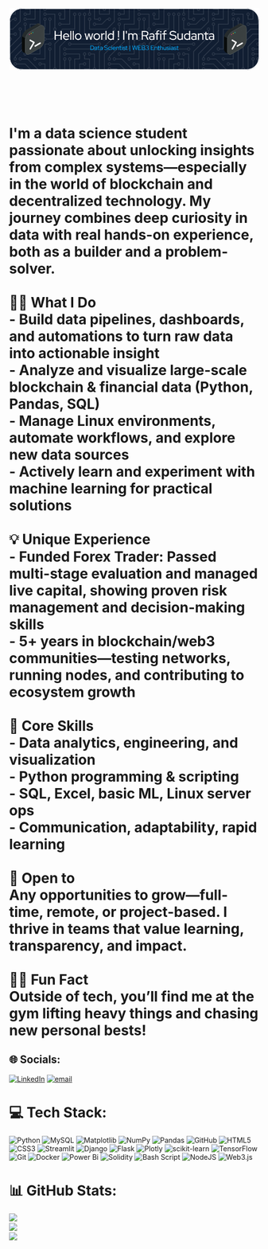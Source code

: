 ![Header](./header.png)
# <br><br>I'm a data science student passionate about unlocking insights from complex systems—especially in the world of blockchain and decentralized technology. My journey combines deep curiosity in data with real hands-on experience, both as a builder and a problem-solver.<br><br>👨‍💻 What I Do<br>- Build data pipelines, dashboards, and automations to turn raw data into actionable insight<br>- Analyze and visualize large-scale blockchain & financial data (Python, Pandas, SQL)<br>- Manage Linux environments, automate workflows, and explore new data sources<br>- Actively learn and experiment with machine learning for practical solutions<br><br>💡 Unique Experience<br>- **Funded Forex Trader**: Passed multi-stage evaluation and managed live capital, showing proven risk management and decision-making skills<br>- 5+ years in blockchain/web3 communities—testing networks, running nodes, and contributing to ecosystem growth<br><br>🔑 Core Skills<br>- Data analytics, engineering, and visualization<br>- Python programming & scripting<br>- SQL, Excel, basic ML, Linux server ops<br>- Communication, adaptability, rapid learning<br><br>🌱 Open to<br>Any opportunities to grow—full-time, remote, or project-based. I thrive in teams that value learning, transparency, and impact.<br><br>🏋️‍♂️ Fun Fact<br>Outside of tech, you’ll find me at the gym lifting heavy things and chasing new personal bests!


## 🌐 Socials:
[![LinkedIn](https://img.shields.io/badge/LinkedIn-%230077B5.svg?logo=linkedin&logoColor=white)](https://linkedin.com/in/rafif-sudanta) [![email](https://img.shields.io/badge/Email-D14836?logo=gmail&logoColor=white)](mailto:rafifsudanta1@gmail.com) 

# 💻 Tech Stack:
![Python](https://img.shields.io/badge/python-3670A0?style=for-the-badge&logo=python&logoColor=ffdd54) ![MySQL](https://img.shields.io/badge/mysql-4479A1.svg?style=for-the-badge&logo=mysql&logoColor=white) ![Matplotlib](https://img.shields.io/badge/Matplotlib-%23ffffff.svg?style=for-the-badge&logo=Matplotlib&logoColor=black) ![NumPy](https://img.shields.io/badge/numpy-%23013243.svg?style=for-the-badge&logo=numpy&logoColor=white) ![Pandas](https://img.shields.io/badge/pandas-%23150458.svg?style=for-the-badge&logo=pandas&logoColor=white) ![GitHub](https://img.shields.io/badge/github-%23121011.svg?style=for-the-badge&logo=github&logoColor=white) ![HTML5](https://img.shields.io/badge/html5-%23E34F26.svg?style=for-the-badge&logo=html5&logoColor=white) ![CSS3](https://img.shields.io/badge/css3-%231572B6.svg?style=for-the-badge&logo=css3&logoColor=white) ![Streamlit](https://img.shields.io/badge/Streamlit-%23FE4B4B.svg?style=for-the-badge&logo=streamlit&logoColor=white) ![Django](https://img.shields.io/badge/django-%23092E20.svg?style=for-the-badge&logo=django&logoColor=white) ![Flask](https://img.shields.io/badge/flask-%23000.svg?style=for-the-badge&logo=flask&logoColor=white) ![Plotly](https://img.shields.io/badge/Plotly-%233F4F75.svg?style=for-the-badge&logo=plotly&logoColor=white) ![scikit-learn](https://img.shields.io/badge/scikit--learn-%23F7931E.svg?style=for-the-badge&logo=scikit-learn&logoColor=white) ![TensorFlow](https://img.shields.io/badge/TensorFlow-%23FF6F00.svg?style=for-the-badge&logo=TensorFlow&logoColor=white) ![Git](https://img.shields.io/badge/git-%23F05033.svg?style=for-the-badge&logo=git&logoColor=white) ![Docker](https://img.shields.io/badge/docker-%230db7ed.svg?style=for-the-badge&logo=docker&logoColor=white) ![Power Bi](https://img.shields.io/badge/power_bi-F2C811?style=for-the-badge&logo=powerbi&logoColor=black) ![Solidity](https://img.shields.io/badge/Solidity-%23363636.svg?style=for-the-badge&logo=solidity&logoColor=white) ![Bash Script](https://img.shields.io/badge/bash_script-%23121011.svg?style=for-the-badge&logo=gnu-bash&logoColor=white) ![NodeJS](https://img.shields.io/badge/node.js-6DA55F?style=for-the-badge&logo=node.js&logoColor=white) ![Web3.js](https://img.shields.io/badge/web3.js-F16822?style=for-the-badge&logo=web3.js&logoColor=white)
# 📊 GitHub Stats:
![](https://github-readme-stats.vercel.app/api?username=r1afif18&theme=aura&hide_border=false&include_all_commits=false&count_private=false)<br/>
![](https://nirzak-streak-stats.vercel.app/?user=r1afif18&theme=aura&hide_border=false)<br/>
![](https://github-readme-stats.vercel.app/api/top-langs/?username=r1afif18&theme=aura&hide_border=false&include_all_commits=false&count_private=false&layout=compact)

<!-- Proudly created with GPRM ( https://gprm.itsvg.in ) -->
